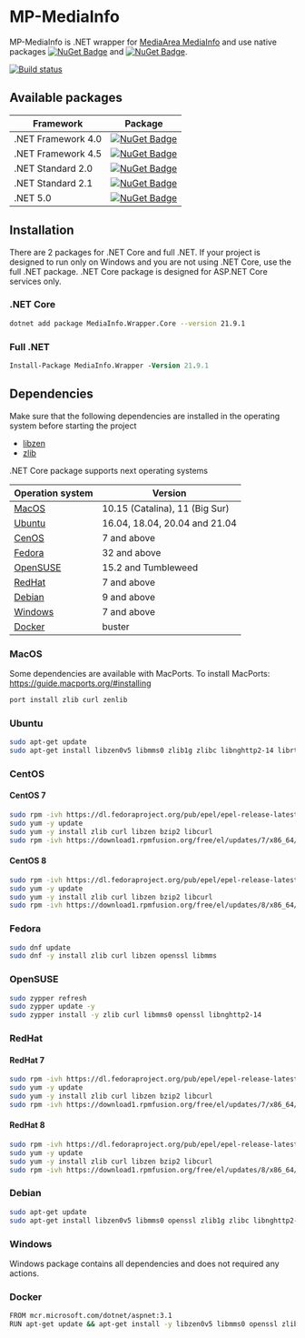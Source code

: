 # MP-MediaInfo
MP-MediaInfo is .NET wrapper for [MediaArea MediaInfo](https://github.com/MediaArea/MediaInfo) and use native packages [![NuGet Badge](https://buildstats.info/nuget/MediaInfo.Native)](https://www.nuget.org/packages/MediaInfo.Native) and [![NuGet Badge](https://buildstats.info/nuget/MediaInfo.Core.Native)](https://www.nuget.org/packages/MediaInfo.Core.Native).

[![Build status](https://ci.appveyor.com/api/projects/status/67ubhtmijuhyhq6q?svg=true)](https://ci.appveyor.com/project/yartat/mp-mediainfo)

## Available packages
| Framework | Package |
|-----------|---------|
| .NET Framework 4.0 | [![NuGet Badge](https://buildstats.info/nuget/MediaInfo.Wrapper)](https://www.nuget.org/packages/MediaInfo.Wrapper) |
| .NET Framework 4.5 | [![NuGet Badge](https://buildstats.info/nuget/MediaInfo.Wrapper)](https://www.nuget.org/packages/MediaInfo.Wrapper) |
| .NET Standard 2.0 | [![NuGet Badge](https://buildstats.info/nuget/MediaInfo.Wrapper.Core)](https://www.nuget.org/packages/MediaInfo.Wrapper.Core) |
| .NET Standard 2.1 | [![NuGet Badge](https://buildstats.info/nuget/MediaInfo.Wrapper.Core)](https://www.nuget.org/packages/MediaInfo.Wrapper.Core) |
| .NET 5.0 | [![NuGet Badge](https://buildstats.info/nuget/MediaInfo.Wrapper.Core)](https://www.nuget.org/packages/MediaInfo.Wrapper.Core) |

## Installation
There are 2 packages for .NET Core and full .NET. If your project is designed to run only on Windows and you are not using .NET Core, use the full .NET package. .NET Core package is designed for ASP.NET Core services only.
### .NET Core
```sh
dotnet add package MediaInfo.Wrapper.Core --version 21.9.1
```
### Full .NET
```ps
Install-Package MediaInfo.Wrapper -Version 21.9.1
```
## Dependencies
Make sure that the following dependencies are installed in the operating system before starting the project
* [libzen](https://github.com/MediaArea/ZenLib)
* [zlib](https://zlib.net)

.NET Core package supports next operating systems

| Operation system | Version |
|-----------|---------|
| [MacOS](#macos) | 10.15 (Catalina), 11 (Big Sur) |
| [Ubuntu](#ubuntu) | 16.04, 18.04, 20.04 and 21.04 |
| [CenOS](#centos) | 7 and above |
| [Fedora](#fedora) | 32 and above |
| [OpenSUSE](#opensuse) | 15.2 and Tumbleweed |
| [RedHat](#redhat) | 7 and above |
| [Debian](#debian) | 9 and above |
| [Windows](#windows) | 7 and above |
| [Docker](#docker) | buster |
### MacOS
Some dependencies are available with MacPorts. To install MacPorts:
https://guide.macports.org/#installing

```sh
port install zlib curl zenlib
```
### Ubuntu
```sh
sudo apt-get update
sudo apt-get install libzen0v5 libmms0 zlib1g zlibc libnghttp2-14 librtmp1 curl libcurl4-gnutls-dev libglib2.0-dev
```
### CentOS
#### CentOS 7
```sh
sudo rpm -ivh https://dl.fedoraproject.org/pub/epel/epel-release-latest-7.noarch.rpm
sudo yum -y update
sudo yum -y install zlib curl libzen bzip2 libcurl
sudo rpm -ivh https://download1.rpmfusion.org/free/el/updates/7/x86_64/l/libmms-0.6.4-2.el7.x86_64.rpm
```
#### CentOS 8
```sh
sudo rpm -ivh https://dl.fedoraproject.org/pub/epel/epel-release-latest-8.noarch.rpm
sudo yum -y update
sudo yum -y install zlib curl libzen bzip2 libcurl
sudo rpm -ivh https://download1.rpmfusion.org/free/el/updates/8/x86_64/l/libmms-0.6.4-8.el8.x86_64.rpm
```
### Fedora
```sh
sudo dnf update
sudo dnf -y install zlib curl libzen openssl libmms
```
### OpenSUSE
```sh
sudo zypper refresh
sudo zypper update -y
sudo zypper install -y zlib curl libmms0 openssl libnghttp2-14
```
### RedHat
#### RedHat 7
```sh
sudo rpm -ivh https://dl.fedoraproject.org/pub/epel/epel-release-latest-7.noarch.rpm
sudo yum -y update
sudo yum -y install zlib curl libzen bzip2 libcurl
sudo rpm -ivh https://download1.rpmfusion.org/free/el/updates/7/x86_64/l/libmms-0.6.4-2.el7.x86_64.rpm
```
#### RedHat 8
```sh
sudo rpm -ivh https://dl.fedoraproject.org/pub/epel/epel-release-latest-8.noarch.rpm
sudo yum -y update
sudo yum -y install zlib curl libzen bzip2 libcurl
sudo rpm -ivh https://download1.rpmfusion.org/free/el/updates/8/x86_64/l/libmms-0.6.4-8.el8.x86_64.rpm
```
### Debian
```sh
sudo apt-get update
sudo apt-get install libzen0v5 libmms0 openssl zlib1g zlibc libnghttp2-14 librtmp1 curl libcurl4-gnutls-dev libglib2.0
```
### Windows
Windows package contains all dependencies and does not required any actions.

### Docker
```sh
FROM mcr.microsoft.com/dotnet/aspnet:3.1
RUN apt-get update && apt-get install -y libzen0v5 libmms0 openssl zlib1g zlibc libnghttp2-14 librtmp1 curl libcurl4-gnutls-dev libglib2.0
```
